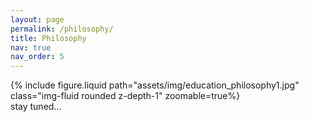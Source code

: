 ```yaml
---
layout: page
permalink: /philosophy/
title: Philosophy
nav: true
nav_order: 5
---
```



<div class="row mt-3">
    <div class="col-sm mt-3 mt-md-0">
        {% include figure.liquid path="assets/img/education_philosophy1.jpg" class="img-fluid rounded z-depth-1" zoomable=true%}
    </div>
</div>
<div class="caption">
    stay tuned...
</div>
